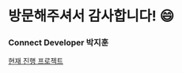 # 방문해주셔서 감사합니다! 😄  

### Connect Developer 박지훈  

[현재 진행 프로젝트](https://github.com/users/HeroNoah/projects/5)

<!--
**HeroNoah/heronoah** is a ✨ _special_ ✨ repository because its `README.md` (this file) appears on your GitHub profile.

Here are some ideas to get you started:

- 🔭 I’m currently working on ...
- 🌱 I’m currently learning ...
- 👯 I’m looking to collaborate on ...
- 🤔 I’m looking for help with ...
- 💬 Ask me about ...
- 📫 How to reach me: ...
- 😄 Pronouns: ...
- ⚡ Fun fact: ...
-->
